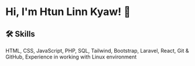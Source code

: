 
# Hi, I'm Htun Linn Kyaw! 👋


## 🛠 Skills
HTML, CSS, JavaScript, PHP, SQL, Tailwind, Bootstrap, Laravel, React, Git & GitHub, Experience in working with Linux environment

